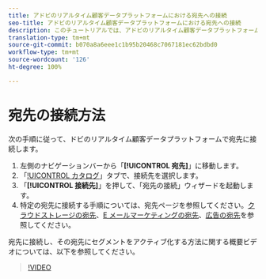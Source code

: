 ```yaml
---
title: アドビのリアルタイム顧客データプラットフォームにおける宛先への接続
seo-title: アドビのリアルタイム顧客データプラットフォームにおける宛先への接続
description: このチュートリアルでは、アドビのリアルタイム顧客データプラットフォームで宛先に接続する手順を示します
translation-type: tm+mt
source-git-commit: b070a8a6eee1c1b95b20468c7067181ec62bdbd0
workflow-type: tm+mt
source-wordcount: '126'
ht-degree: 100%

---
```



# 宛先の接続方法

次の手順に従って、ドビのリアルタイム顧客データプラットフォームで宛先に接続します。

1. 左側のナビゲーションバーから「**[!UICONTROL 宛先]**」に移動します。
2. 「[!UICONTROL カタログ](/help/rtcdp/destinations/destinations-workspace.md#catalog)」タブで、接続先を選択します。
3. 「**[!UICONTROL 接続先]**」を押して、「宛先の接続」ウィザードを起動します。
4. 特定の宛先に接続する手順については、宛先ページを参照してください。[クラウドストレージの宛先](/help/rtcdp/destinations/cloud-storage-destinations-workflow.md)、[E メールマーケティングの宛先](/help/rtcdp/destinations/email-marketing-destinations.md)、[広告の宛先](/help/rtcdp/destinations/advertising-destinations.md)を参照してください。

宛先に接続し、その宛先にセグメントをアクティブ化する方法に関する概要ビデオについては、以下を参照してください。

>[!VIDEO](https://video.tv.adobe.com/v/29710?quality=12)